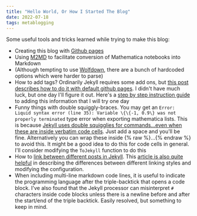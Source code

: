 ```yaml
---
title: "Hello World, Or How I Started The Blog"
date: 2022-07-18
tags: metablogging
---
```


Some useful tools and tricks learned while trying to make this blog:
* Creating this blog with [Github pages](https://github.com/skills/github-pages)
* Using [M2MD](https://github.com/kubaPod/M2MD/wiki) to facilitate conversion of Mathematica notebooks into Markdown
* (Although tempting to use [Wolfdown](https://github.com/paul-jean/wolfdown), there are a bunch of hardcoded options which were harder to parse)
* How to add tags?  Ordinarily Jekyll requires some add ons, but [this post describes how to do it with default github pages](http://longqian.me/2017/02/09/github-jekyll-tag/).  I didn't have much luck, but one day I'll figure it out.  Here's a [step by step instruction guide](http://www.jasonemiller.org/2020/12/23/tagging-posts-in-jekyll-minima.html) to adding this information that I will try one day
*  Funny things with double squiggly-braces.  You may get an `Error:  Liquid syntax error (line 35): Variable \{\{-1, 0.9\} was not properly terminated` type error when exporting mathematica lists.  This is because [Jekyll uses double squigglies for commands...even when these are inside verbatim code cells](https://github.com/jekyll/jekyll/issues/5458).  Just add a space and you'll be fine. Alternatively you can wrap these inside {% raw %}…{% endraw %} to avoid this.  It might be a good idea to do this for code cells in general.  I'll consider modifying the `ToJekyll` function to do this
* How to [link between different posts in Jekyll](https://jekyllrb.com/docs/liquid/tags/#linking-to-posts).  This [article is also quite helpful](https://mademistakes.com/mastering-jekyll/how-to-link/) in describing the differences between different linking styles and modifying the configuration.
* When including multi-line markdown code lines, it is useful to indicate the programming language after the triple-backtick that opens a code block.  I've also found that the Jekyll processor can misinterpret `#` characters inside code blocks unless there is a newline before and after the start/end of the triple backtick.  Easily resolved, but something to keep in mind.
